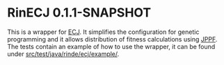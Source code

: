 # RinECJ 0.1.1-SNAPSHOT

This is a wrapper for [ECJ](http://cs.gmu.edu/~eclab/projects/ecj/). It simplifies the configuration for genetic programming and it allows distribution of fitness calculations using [JPPF](http://jppf.org/). The tests contain an example of how to use the wrapper, it can be found under [src/test/java/rinde/ecj/example/](https://github.com/rinde/RinECJ/tree/master/src/test/java/rinde/ecj/example).


